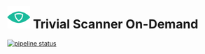 # <img src=".repo/assets/icon-512x512.png"  width="52" height="52"> Trivial Scanner On-Demand

[![pipeline status](https://gitlab.com/trivialsec/early-warning-service/badges/main/pipeline.svg)](https://gitlab.com/trivialsec/early-warning-service/commits/main)

#
